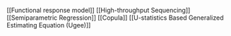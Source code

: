 [[Functional response model]]
[[High-throughput Sequencing]]
[[Semiparametric Regression]]
[[Copula]]
[[U-statistics Based Generalized Estimating Equation (Ugee)]]

